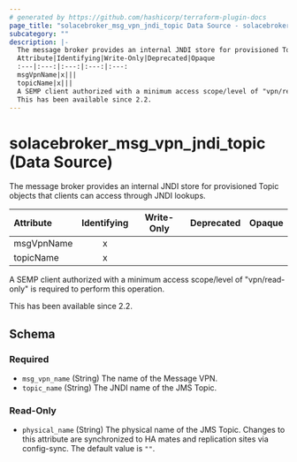 ```yaml
---
# generated by https://github.com/hashicorp/terraform-plugin-docs
page_title: "solacebroker_msg_vpn_jndi_topic Data Source - solacebroker"
subcategory: ""
description: |-
  The message broker provides an internal JNDI store for provisioned Topic objects that clients can access through JNDI lookups.
  Attribute|Identifying|Write-Only|Deprecated|Opaque
  :---|:---:|:---:|:---:|:---:
  msgVpnName|x|||
  topicName|x|||
  A SEMP client authorized with a minimum access scope/level of "vpn/read-only" is required to perform this operation.
  This has been available since 2.2.
---
```


# solacebroker_msg_vpn_jndi_topic (Data Source)

The message broker provides an internal JNDI store for provisioned Topic objects that clients can access through JNDI lookups.


Attribute|Identifying|Write-Only|Deprecated|Opaque
:---|:---:|:---:|:---:|:---:
msgVpnName|x|||
topicName|x|||



A SEMP client authorized with a minimum access scope/level of "vpn/read-only" is required to perform this operation.

This has been available since 2.2.



<!-- schema generated by tfplugindocs -->
## Schema

### Required

- `msg_vpn_name` (String) The name of the Message VPN.
- `topic_name` (String) The JNDI name of the JMS Topic.

### Read-Only

- `physical_name` (String) The physical name of the JMS Topic. Changes to this attribute are synchronized to HA mates and replication sites via config-sync. The default value is `""`.


